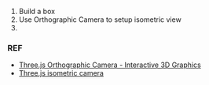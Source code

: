 
1. Build a box
2. Use Orthographic Camera to setup isometric view
3. 





### REF

- [Three.js Orthographic Camera - Interactive 3D Graphics](https://www.youtube.com/watch?v=k3adBAnDpos&ab_channel=Udacity)
- [Three.js isometric camera](http://bl.ocks.org/nitaku/032c1724a0433ae0f85f)